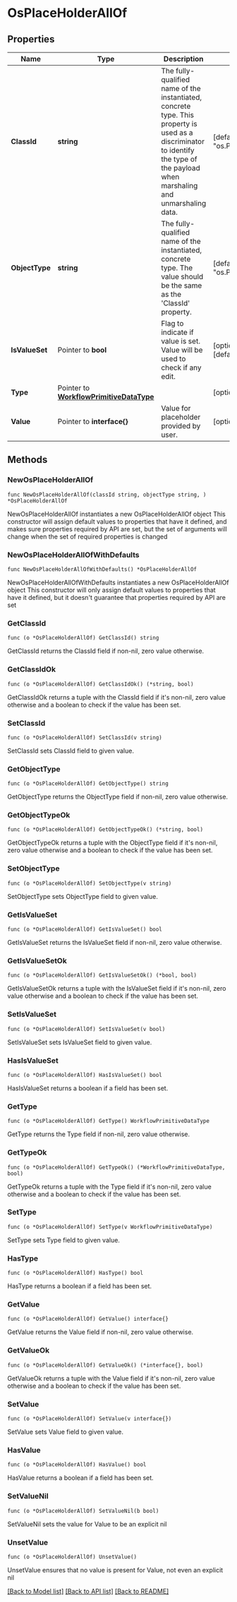# OsPlaceHolderAllOf

## Properties

Name | Type | Description | Notes
------------ | ------------- | ------------- | -------------
**ClassId** | **string** | The fully-qualified name of the instantiated, concrete type. This property is used as a discriminator to identify the type of the payload when marshaling and unmarshaling data. | [default to "os.PlaceHolder"]
**ObjectType** | **string** | The fully-qualified name of the instantiated, concrete type. The value should be the same as the &#39;ClassId&#39; property. | [default to "os.PlaceHolder"]
**IsValueSet** | Pointer to **bool** | Flag to indicate if value is set. Value will be used to check if any edit. | [optional] [default to true]
**Type** | Pointer to [**WorkflowPrimitiveDataType**](workflow.PrimitiveDataType.md) |  | [optional] 
**Value** | Pointer to **interface{}** | Value for placeholder provided by user. | [optional] 

## Methods

### NewOsPlaceHolderAllOf

`func NewOsPlaceHolderAllOf(classId string, objectType string, ) *OsPlaceHolderAllOf`

NewOsPlaceHolderAllOf instantiates a new OsPlaceHolderAllOf object
This constructor will assign default values to properties that have it defined,
and makes sure properties required by API are set, but the set of arguments
will change when the set of required properties is changed

### NewOsPlaceHolderAllOfWithDefaults

`func NewOsPlaceHolderAllOfWithDefaults() *OsPlaceHolderAllOf`

NewOsPlaceHolderAllOfWithDefaults instantiates a new OsPlaceHolderAllOf object
This constructor will only assign default values to properties that have it defined,
but it doesn't guarantee that properties required by API are set

### GetClassId

`func (o *OsPlaceHolderAllOf) GetClassId() string`

GetClassId returns the ClassId field if non-nil, zero value otherwise.

### GetClassIdOk

`func (o *OsPlaceHolderAllOf) GetClassIdOk() (*string, bool)`

GetClassIdOk returns a tuple with the ClassId field if it's non-nil, zero value otherwise
and a boolean to check if the value has been set.

### SetClassId

`func (o *OsPlaceHolderAllOf) SetClassId(v string)`

SetClassId sets ClassId field to given value.


### GetObjectType

`func (o *OsPlaceHolderAllOf) GetObjectType() string`

GetObjectType returns the ObjectType field if non-nil, zero value otherwise.

### GetObjectTypeOk

`func (o *OsPlaceHolderAllOf) GetObjectTypeOk() (*string, bool)`

GetObjectTypeOk returns a tuple with the ObjectType field if it's non-nil, zero value otherwise
and a boolean to check if the value has been set.

### SetObjectType

`func (o *OsPlaceHolderAllOf) SetObjectType(v string)`

SetObjectType sets ObjectType field to given value.


### GetIsValueSet

`func (o *OsPlaceHolderAllOf) GetIsValueSet() bool`

GetIsValueSet returns the IsValueSet field if non-nil, zero value otherwise.

### GetIsValueSetOk

`func (o *OsPlaceHolderAllOf) GetIsValueSetOk() (*bool, bool)`

GetIsValueSetOk returns a tuple with the IsValueSet field if it's non-nil, zero value otherwise
and a boolean to check if the value has been set.

### SetIsValueSet

`func (o *OsPlaceHolderAllOf) SetIsValueSet(v bool)`

SetIsValueSet sets IsValueSet field to given value.

### HasIsValueSet

`func (o *OsPlaceHolderAllOf) HasIsValueSet() bool`

HasIsValueSet returns a boolean if a field has been set.

### GetType

`func (o *OsPlaceHolderAllOf) GetType() WorkflowPrimitiveDataType`

GetType returns the Type field if non-nil, zero value otherwise.

### GetTypeOk

`func (o *OsPlaceHolderAllOf) GetTypeOk() (*WorkflowPrimitiveDataType, bool)`

GetTypeOk returns a tuple with the Type field if it's non-nil, zero value otherwise
and a boolean to check if the value has been set.

### SetType

`func (o *OsPlaceHolderAllOf) SetType(v WorkflowPrimitiveDataType)`

SetType sets Type field to given value.

### HasType

`func (o *OsPlaceHolderAllOf) HasType() bool`

HasType returns a boolean if a field has been set.

### GetValue

`func (o *OsPlaceHolderAllOf) GetValue() interface{}`

GetValue returns the Value field if non-nil, zero value otherwise.

### GetValueOk

`func (o *OsPlaceHolderAllOf) GetValueOk() (*interface{}, bool)`

GetValueOk returns a tuple with the Value field if it's non-nil, zero value otherwise
and a boolean to check if the value has been set.

### SetValue

`func (o *OsPlaceHolderAllOf) SetValue(v interface{})`

SetValue sets Value field to given value.

### HasValue

`func (o *OsPlaceHolderAllOf) HasValue() bool`

HasValue returns a boolean if a field has been set.

### SetValueNil

`func (o *OsPlaceHolderAllOf) SetValueNil(b bool)`

 SetValueNil sets the value for Value to be an explicit nil

### UnsetValue
`func (o *OsPlaceHolderAllOf) UnsetValue()`

UnsetValue ensures that no value is present for Value, not even an explicit nil

[[Back to Model list]](../README.md#documentation-for-models) [[Back to API list]](../README.md#documentation-for-api-endpoints) [[Back to README]](../README.md)


